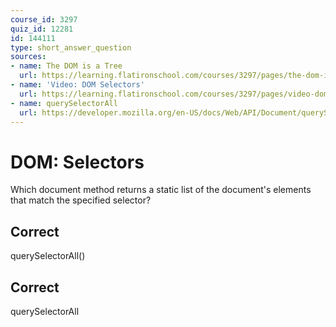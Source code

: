 ```yaml
---
course_id: 3297
quiz_id: 12281
id: 144111
type: short_answer_question
sources:
- name: The DOM is a Tree
  url: https://learning.flatironschool.com/courses/3297/pages/the-dom-is-a-tree?module_item_id=143596
- name: 'Video: DOM Selectors'
  url: https://learning.flatironschool.com/courses/3297/pages/video-dom-selectors?module_item_id=270726
- name: querySelectorAll
  url: https://developer.mozilla.org/en-US/docs/Web/API/Document/querySelectorAll
---
```


# DOM: Selectors

Which document method returns a static list of the document's elements that
match the specified selector?

## Correct

querySelectorAll()

## Correct

querySelectorAll
